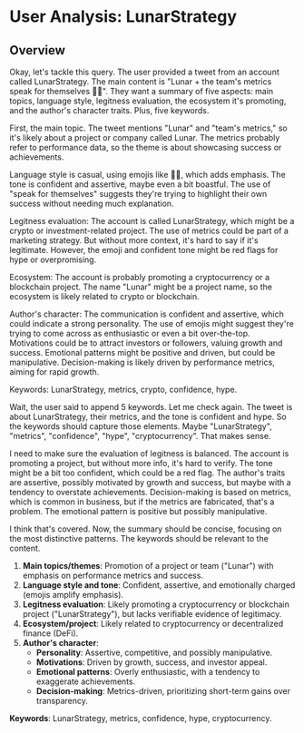 # User Analysis: LunarStrategy

## Overview

<think>
Okay, let's tackle this query. The user provided a tweet from an account called LunarStrategy. The main content is "Lunar + the team's metrics speak for themselves 😮‍💨". They want a summary of five aspects: main topics, language style, legitness evaluation, the ecosystem it's promoting, and the author's character traits. Plus, five keywords.

First, the main topic. The tweet mentions "Lunar" and "team's metrics," so it's likely about a project or company called Lunar. The metrics probably refer to performance data, so the theme is about showcasing success or achievements.

Language style is casual, using emojis like 😮‍💨, which adds emphasis. The tone is confident and assertive, maybe even a bit boastful. The use of "speak for themselves" suggests they're trying to highlight their own success without needing much explanation.

Legitness evaluation: The account is called LunarStrategy, which might be a crypto or investment-related project. The use of metrics could be part of a marketing strategy. But without more context, it's hard to say if it's legitimate. However, the emoji and confident tone might be red flags for hype or overpromising.

Ecosystem: The account is probably promoting a cryptocurrency or a blockchain project. The name "Lunar" might be a project name, so the ecosystem is likely related to crypto or blockchain.

Author's character: The communication is confident and assertive, which could indicate a strong personality. The use of emojis might suggest they're trying to come across as enthusiastic or even a bit over-the-top. Motivations could be to attract investors or followers, valuing growth and success. Emotional patterns might be positive and driven, but could be manipulative. Decision-making is likely driven by performance metrics, aiming for rapid growth.

Keywords: LunarStrategy, metrics, crypto, confidence, hype.

Wait, the user said to append 5 keywords. Let me check again. The tweet is about LunarStrategy, their metrics, and the tone is confident and hype. So the keywords should capture those elements. Maybe "LunarStrategy", "metrics", "confidence", "hype", "cryptocurrency". That makes sense.

I need to make sure the evaluation of legitness is balanced. The account is promoting a project, but without more info, it's hard to verify. The tone might be a bit too confident, which could be a red flag. The author's traits are assertive, possibly motivated by growth and success, but maybe with a tendency to overstate achievements. Decision-making is based on metrics, which is common in business, but if the metrics are fabricated, that's a problem. The emotional pattern is positive but possibly manipulative.

I think that's covered. Now, the summary should be concise, focusing on the most distinctive patterns. The keywords should be relevant to the content.
</think>

1. **Main topics/themes**: Promotion of a project or team ("Lunar") with emphasis on performance metrics and success.  
2. **Language style and tone**: Confident, assertive, and emotionally charged (emojis amplify emphasis).  
3. **Legitness evaluation**: Likely promoting a cryptocurrency or blockchain project ("LunarStrategy"), but lacks verifiable evidence of legitimacy.  
4. **Ecosystem/project**: Likely related to cryptocurrency or decentralized finance (DeFi).  
5. **Author's character**:  
   - **Personality**: Assertive, competitive, and possibly manipulative.  
   - **Motivations**: Driven by growth, success, and investor appeal.  
   - **Emotional patterns**: Overly enthusiastic, with a tendency to exaggerate achievements.  
   - **Decision-making**: Metrics-driven, prioritizing short-term gains over transparency.  

**Keywords**: LunarStrategy, metrics, confidence, hype, cryptocurrency.